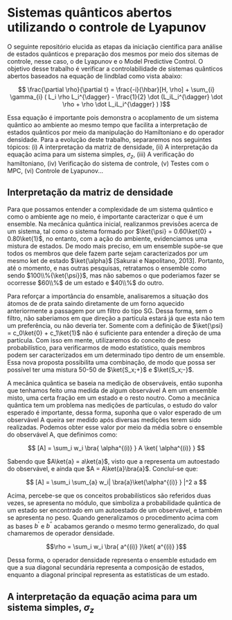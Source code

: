 # Sistemas quânticos abertos utilizando o controle de Lyapunov

O seguinte repositório elucida as etapas da iniciação científica para análise de estados quânticos e preparação dos mesmos por meio dos sitemas de controle, nesse caso, o de Lyapunov e o Model Predictive Control. O objetivo desse trabalho é verificar a controlabilidade de sistemas quãnticos abertos baseados na equação de lindblad como vista abaixo:

$$ \frac{\partial \rho}{\partial t} = \frac{-i}{\hbar}[H, \rho] + \sum_{i} \gamma_{i} ( L_i \rho L_i^{\dagger} - \frac{1}{2} \dot (L_iL_i^{\dagger} \dot \rho + \rho \dot L_iL_i^{\dagger} )  )$$
 
Essa equação é importante pois demonstra o acoplamento de um sistema quântico ao ambiente ao mesmo tempo que facilita a interpretação de estados quânticos por meio da manipulação do Hamiltoniano e do operador densidade. Para a evolução deste trabalho, separaremos nos seguintes tópicos: (i) A interpretação da matriz de densidade, (ii) A interpretação da equação acima para um sistema simples, $\sigma_z$, (iii) A verificação do hamiltoniano, (iv) Verificação do sistema de controle, (v) Testes com o MPC, (vi) Controle de Lyapunov...

## Interpretação da matriz de densidade

Para que possamos entender a complexidade de um sistema quântico e como o ambiente age no meio, é importante caracterizar o que é um ensemble. Na mecânica quântica inicial, realizanmos previsões acerca de um sistema, tal como o sistema formado por $\ket{\psi} = 0.60\ket{0} + 0.80\ket{1}$, no entanto, com a ação do ambiente, evidenciamos uma mistura de estados. De modo mais preciso, em um ensemble supõe-se que todos os membros que dele fazem parte sejam caracterizados por um mesmo ket de estado $\ket{\alpha}$ [Sakurai e Napolitano, 2013]. Portanto, até o momento, e nas outras pesquisas, retratamos o ensemble como sendo $100\\%{\ket{\psi}}$, mas não sabemos o que poderiamos fazer se ocorresse $60\\%$ de um estado e $40\\%$ do outro.

Para reforçar a importância do ensamble, analisaremos a situação dos átomos de de prata saindo diretamente de um forno aquecido anteriormente a passagem por um filtro do tipo SG. Dessa forma, sem o filtro, não saberiamos em que direção a partícula estará já que esta não tem um preferência, ou não deveria ter. Somente com a definição de $\ket{\psi} = c_0\ket{0} + c_1\ket{1}$ não é suficiente para entender a direção de uma partícula. Com isso em mente, utilizaremos do conceito de peso probabilístico, para verificarmos de modo estatístico, quais membros podem ser caracterizados em um determinado tipo dentro de um ensemble. Essa nova proposta possibilita uma combinação, de modo que possa ser possível ter uma mistura 50-50 de $\ket{S_x;+}$ e $\ket{S_x;-}$.

A mecânica quântica se baseia na medição de observáveis, então suponha que tenhamos feito uma medida de algum observável A em um ensemble misto, uma certa fração em um estado e o resto noutro. Como a mecânica quântica tem um problema nas medições de partículas, o estudo do valor esperado é importante, dessa forma, suponha que o valor esperado de um observável A queira ser medido após diversas medições terem sido realizadas. Podemos obter esse valor por meio da média sobre o ensemble do observável A, que definimos como: 

$$ [A] = \sum_i w_i \bra{ \alpha^{(i)} } A \ket{ \alpha^{(i)} }  $$

Sabendo que $A\ket{a} = a\ket{a}$, visto que a representa um autoestado do observável, e ainda que $A = A\ket{a}\bra{a}$. Concluí-se que:

$$ [A] = \sum_i \sum_{a} w_i| \bra{a}\ket{\alpha^{(i)} } |^2 a $$

Acima, percebe-se que os conceitos probabilísticos são referidos duas vezes, se apresenta no módulo, que simboliza a probabilidade quântica de um estado ser encontrado em um autoestado de um observável, e também se apresenta no peso. Quando generalizamos o procedimento acima com as bases $b^{'}$ e $b^{''}$ acabamos gerando o mesmo termo generalizado, do qual chamaremos de operador densidade.

$$\rho = \sum_i w_i \bra{ a^{(i)} }\ket{ a^{(i)} }$$

Dessa forma, o operador densidade representa o ensemble estudado em que a sua diagonal secundária representa a composição de estados, enquanto a diagonal principal representa as estatísticas de um estado.

## A interpretação da equação acima para um sistema simples, $\sigma_z$
